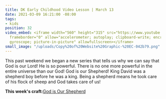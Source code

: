 ```yaml
---
title: DK Early Childhood Video Lesson | March 13
date: 2021-03-09 16:21:00 -08:00
tags:
- kids
position: 32
video_embed: <iframe width="560" height="315" src="https://www.youtube.com/embed/ttCuzHM_L1o"
  frameborder="0" allow="accelerometer; autoplay; clipboard-write; encrypted-media;
  gyroscope; picture-in-picture" allowfullscreen></iframe>
small_image: "/uploads/Copy%20of%20Website%20Graphic-%20EC-042b79.png"
---
```


This past weekend we began a new series that tells us why we can say that God is our Lord! He is so powerful. There is no one more powerful in the entire universe than our God! God is our Shepherd! King David was a shepherd boy before he was a king. Being a shepherd means he took care of his flock of sheep and God takes care of us!

**This week's craft:**[God is Our Shepherd](https://drive.google.com/file/d/1b7S3bULb4lT0Rike5jiJOH_cF-4RhxAF/view?usp=sharing)